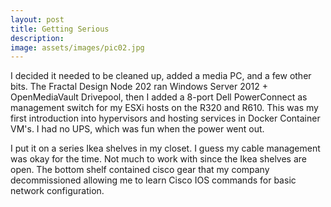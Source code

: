 ```yaml
---
layout: post
title: Getting Serious
description:
image: assets/images/pic02.jpg
---
```


I decided it needed to be cleaned up, added a media PC, and a few other bits. The Fractal Design Node 202 ran Windows Server 2012 + OpenMediaVault Drivepool, then I added a 8-port Dell PowerConnect as management switch for my ESXi hosts on the R320 and R610. This was my first introduction into hypervisors and hosting services in Docker Container VM's. I had no UPS, which was fun when the power went out.

I put it on a series Ikea shelves in my closet. I guess my cable management was okay for the time. Not much to work with since the Ikea shelves are open. The bottom shelf contained cisco gear that my company decommissioned allowing me to learn Cisco IOS commands for basic network configuration.
